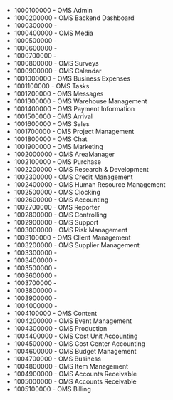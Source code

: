 * 1000100000 - OMS Admin
* 1000200000 - OMS Backend Dashboard
* 1000300000 - 
* 1000400000 - OMS Media
* 1000500000 - 
* 1000600000 - 
* 1000700000 - 
* 1000800000 - OMS Surveys
* 1000900000 - OMS Calendar
* 1001000000 - OMS Business Expenses
* 1001100000 - OMS Tasks
* 1001200000 - OMS Messages
* 1001300000 - OMS Warehouse Management
* 1001400000 - OMS Payment Information
* 1001500000 - OMS Arrival
* 1001600000 - OMS Sales
* 1001700000 - OMS Project Management
* 1001800000 - OMS Chat
* 1001900000 - OMS Marketing
* 1002000000 - OMS AreaManager
* 1002100000 - OMS Purchase
* 1002200000 - OMS Research & Development
* 1002300000 - OMS Credit Management
* 1002400000 - OMS Human Resource Management
* 1002500000 - OMS Clocking
* 1002600000 - OMS Accounting
* 1002700000 - OMS Reporter
* 1002800000 - OMS Controlling
* 1002900000 - OMS Support
* 1003000000 - OMS Risk Management
* 1003100000 - OMS Client Management
* 1003200000 - OMS Supplier Management
* 1003300000 - 
* 1003400000 - 
* 1003500000 - 
* 1003600000 - 
* 1003700000 - 
* 1003800000 - 
* 1003900000 - 
* 1004000000 - 
* 1004100000 - OMS Content
* 1004200000 - OMS Event Management
* 1004300000 - OMS Production
* 1004400000 - OMS Cost Unit Accounting
* 1004500000 - OMS Cost Center Accounting
* 1004600000 - OMS Budget Management
* 1004700000 - OMS Business
* 1004800000 - OMS Item Management
* 1004900000 - OMS Accounts Receivable
* 1005000000 - OMS Accounts Receivable
* 1005100000 - OMS Billing